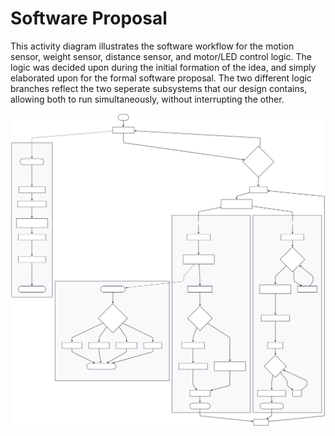 # Software Proposal

This activity diagram illustrates the software workflow for the motion sensor, weight sensor, distance sensor, and motor/LED control logic. The logic was decided upon during the initial formation of the idea, and simply elaborated upon for the formal software proposal. The two different logic branches reflect the two seperate subsystems that our design contains, allowing both to run simultaneously, without interrupting the other.

![Activity Diagram](https://github.com/ASU-EGR304-2025-F-207/ASU-EGR304-2025-F-207.github.io/raw/main/docs/image/Untitled%20diagram-2025-10-25-024357.svg)
